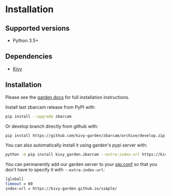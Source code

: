 # Installation

## Supported versions

* Python 3.5+

## Dependencies

* [Kivy](https://kivy.org/#download)


## Installation

Please see the [garden docs](https://kivy-garden.github.io/) for full installation instructions.

Install last zbarcam release from PyPI with:
```sh
pip install --upgrade zbarcam
```

Or develop branch directly from github with:
```sh
pip install https://github.com/kivy-garden/zbarcam/archive/develop.zip
```

You can also automatically install it using garden's pypi server with:
```sh
python -m pip install kivy_garden.zbarcam --extra-index-url https://kivy-garden.github.io/simple/
```

You can permanently add our garden server to your [pip.conf](https://pip.pypa.io/en/stable/user_guide/#config-file)
so that you don't have to specify it with `--extra-index-url`:
```sh
[global]
timeout = 60
index-url = https://kivy-garden.github.io/simple/
```
